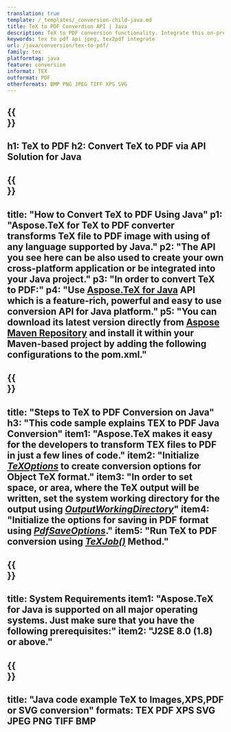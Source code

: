 ```yaml
---
translation: true
template: /_templates/_conversion-child-java.md
title: TeX to PDF Converdion API | Java 
description: TeX to PDF conversion functionality. Integrate this on-premise Java library into your project or use cross-platform applications to convert TeX to PDF.
keywords: tex to pdf api jpeg, tex2pdf integrate
url: /java/conversion/tex-to-pdf/
family: tex
platformtag: java
feature: conversion
informat: TEX
outformat: PDF
otherformats: BMP PNG JPEG TIFF XPS SVG
---
```



{{<section banner>}}
---
h1: TeX to PDF
h2: Convert TeX to PDF via API Solution for Java
---

{{<section overview>}}
---
title: "How to Convert TeX to PDF Using Java"
p1: "Aspose.TeX for TeX to PDF converter transforms TeX file to PDF image with using of any language supported by Java."
p2: "The API you see here can be also used to create your own cross-platform application or be integrated into your Java project."
p3: "In order to convert TeX to PDF:"
p4: "Use [Aspose.TeX for Java](https://products.aspose.com/tex/java) API which is a feature-rich, powerful and easy to use conversion API for Java platform."
p5: "You can download its latest version directly from [Aspose Maven Repository](https://repository.aspose.com/tex/) and install it within your Maven-based project by adding the following configurations to the pom.xml."
---

{{<section feature1>}}
---
title: "Steps to TeX to PDF Conversion on Java"
h3: "This code sample explains TEX to PDF Java Conversion"
item1: "Aspose.TeX makes it easy for the developers to transform TEX files to PDF in just a few lines of code."
item2: "Initialize [*TeXOptions*](https://reference.aspose.com/tex/java/com.aspose.tex/TeXOptions) to create conversion options for Object TeX format."
item3: "In order to set space, or area, where the TeX output will be written, set the system working directory for the output using [*OutputWorkingDirectory*](https://reference.aspose.com/tex/java/com.aspose.tex/TeXOptions#getOutputWorkingDirectory--)"
item4: "Initialize the options for saving in PDF format using [*PdfSaveOptions*](https://reference.aspose.com/tex/java/com.aspose.tex.rendering/PdfSaveOptions)."
item5: "Run TeX to PDF conversion using [*TeXJob()*](https://reference.aspose.com/tex/java/com.aspose.tex/TeXJob) Method."
---

{{<section feature2>}}
---
title: System Requirements
item1: "Aspose.TeX for Java is supported on all major operating systems. Just make sure that you have the following prerequisites:"
item2: "J2SE 8.0 (1.8) or above."
---

{{<section widget>}}
---
title: "Java code example TeX to Images,XPS,PDF or SVG conversion"
formats: TEX PDF XPS SVG JPEG PNG TIFF BMP
---